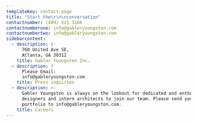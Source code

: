 ```yaml
---
templateKey: contact-page
title: "Start the\r\n\nconversation"
contactnumber: (404) 521-3166
contactnumberone: info@gableryoungston.com
contactnumbertwo: info@gableryoungston.com
sidebarcontent:
  - description: |-
      760 United Ave SE,
      Atlanta, GA 30312
    title: Gabler Youngston Inc.
  - description: |
      Please Email:
      info@gableryoungston.com
    title: Press inquiries
  - description: >-
      Gabler Youngston is always on the lookout for dedicated and enthusiastic
      designers and intern architects to join our team. Please send your CV and
      portfolio to info@gableryoungston.com.
    title: Careers
---
```


